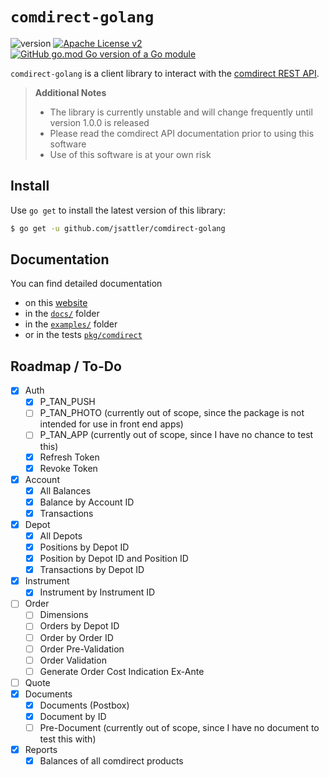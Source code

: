 
`comdirect-golang`
===
![version](https://img.shields.io/github/v/release/jsattler/comdirect-golang?include_prereleases)
[![Apache License v2](https://img.shields.io/github/license/jsattler/comdirect-golang)](http://www.apache.org/licenses/)
[![GitHub go.mod Go version of a Go module](https://img.shields.io/github/go-mod/go-version/jsattler/comdirect-golang)](https://github.com/jsattler/comdirect-golang)

`comdirect-golang` is a client library to interact with
the [comdirect REST API](https://www.comdirect.de/cms/kontakt-zugaenge-api.html).

> **Additional Notes**
> * The library is currently unstable and will change frequently until version 1.0.0 is released
> * Please read the comdirect API documentation prior to using this software
> * Use of this software is at your own risk

Install
---
Use `go get` to install the latest version of this library:
```bash
$ go get -u github.com/jsattler/comdirect-golang
```

Documentation
---
You can find detailed documentation
* on this [website](https://jsattler.github.io/comdirect-golang/#/)
* in the [`docs/`](docs/getting-started.md) folder
* in the [`examples/`](examples) folder
* or in the tests [`pkg/comdirect`](pkg/comdirect)

Roadmap / To-Do
---

* [x] Auth
  * [x] P_TAN_PUSH
  * [ ] P_TAN_PHOTO (currently out of scope, since the package is not intended for use in front end apps)
  * [ ] P_TAN_APP (currently out of scope, since I have no chance to test this)
  * [x] Refresh Token
  * [x] Revoke Token
* [x] Account
  * [x] All Balances
  * [x] Balance by Account ID
  * [x] Transactions
* [x] Depot
  * [x] All Depots
  * [x] Positions by Depot ID
  * [x] Position by Depot ID and Position ID
  * [x] Transactions by Depot ID
* [x] Instrument
  * [x] Instrument by Instrument ID
* [ ] Order
  * [ ] Dimensions
  * [ ] Orders by Depot ID
  * [ ] Order by Order ID
  * [ ] Order Pre-Validation
  * [ ] Order Validation
  * [ ] Generate Order Cost Indication Ex-Ante
* [ ] Quote
* [x] Documents
  * [x] Documents (Postbox)
  * [x] Document by ID
  * [ ] Pre-Document (currently out of scope, since I have no document to test this with)
* [x] Reports
  * [x] Balances of all comdirect products